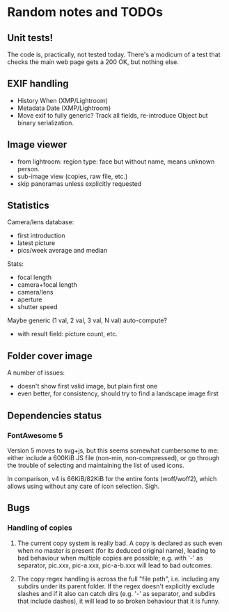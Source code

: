 # Random notes and TODOs

## Unit tests!

The code is, practically, not tested today. There's a modicum of a
test that checks the main web page gets a 200 OK, but nothing else.

## EXIF handling

- History When (XMP/Lightroom)
- Metadata Date (XMP/Lightroom)
- Move exif to fully generic? Track all fields, re-introduce Object
  but binary serialization.

## Image viewer

- from lightroom: region type: face but without name, means unknown
  person.
- sub-image view (copies, raw file, etc.)
- skip panoramas unless explicitly requested

## Statistics

Camera/lens database:

- first introduction
- latest picture
- pics/week average and median

Stats:

- focal length
- camera+focal length
- camera/lens
- aperture
- shutter speed

Maybe generic (1 val, 2 val, 3 val, N val) auto-compute?

- with result field: picture count, etc.

## Folder cover image

A number of issues:

- doesn't show first valid image, but plain first one
- even better, for consistency, should try to find a landscape image
  first

## Dependencies status

### FontAwesome 5

Version 5 moves to svg+js, but this seems somewhat cumbersome to me:
either include a 600KiB JS file (non-min, non-compressed), or go
through the trouble of selecting and maintaining the list of used
icons.

In comparison, v4 is 66KiB/82KiB for the entire fonts (woff/woff2),
which allows using without any care of icon selection. Sigh.

## Bugs

### Handling of copies

1. The current copy system is really bad. A copy is declared as such
   even when no master is present (for its deduced original name),
   leading to bad behaviour when multiple copies are possible;
   e.g. with '-' as separator, pic.xxx, pic-a.xxx, pic-a-b.xxx will
   lead to bad outcomes.

2. The copy regex handling is across the full "file path",
   i.e. including any subdirs under its parent folder. If the regex
   doesn't explicitly exclude slashes and if it also can catch dirs
   (e.g. '-' as separator, and subdirs that include dashes), it will
   lead to so broken behaviour that it is funny.
